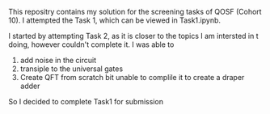 This repositry contains my solution for the screening tasks of QOSF (Cohort 10).
I attempted the Task 1, which can be viewed in Task1.ipynb.


I started by attempting Task 2, as it is closer to the topics I am intersted in t doing, however couldn't complete it. I was able to 
1) add noise in the circuit
2) transiple to the universal gates
3) Create QFT from scratch
   bit unable to complile it to create a draper adder

So I decided to complete Task1 for submission


